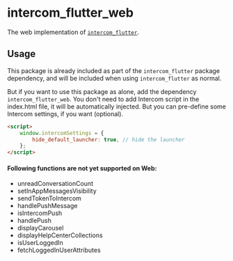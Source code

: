 # intercom_flutter_web

The web implementation of [`intercom_flutter`][1].

## Usage

This package is already included as part of the `intercom_flutter` package dependency, and will be included when using `intercom_flutter` as normal.

But if you want to use this package as alone, add the dependency `intercom_flutter_web`.
You don't need to add Intercom script in the index.html file, it will be automatically injected.
But you can pre-define some Intercom settings, if you want (optional).
```html
<script>
    window.intercomSettings = {
        hide_default_launcher: true, // hide the launcher
    };
</script>
```
#### Following functions are not yet supported on Web:

- unreadConversationCount
- setInAppMessagesVisibility
- sendTokenToIntercom
- handlePushMessage
- isIntercomPush
- handlePush
- displayCarousel
- displayHelpCenterCollections
- isUserLoggedIn
- fetchLoggedInUserAttributes

[1]: ../intercom_flutter

